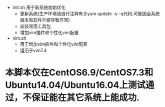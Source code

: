 * init.sh 用于新系统初始优化 </br>
    * 更新系统(生产环境请自行注释有关yum update -y -q代码,可能因会系统版本和软件升级导致异常)</br>
    * 安装常用工具包</br>
    * 增加vim插件和个性化vim配置
* vim.sh </br>
    * 用于增加vim插件和个性化vim配置</br>
    * 适用于vim7.4



# 本脚本仅在CentOS6.9/CentOS7.3和Ubuntu14.04/Ubuntu16.04上测试通过，不保证能在其它系统上能成功.

